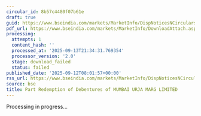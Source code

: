 ```yaml
---
circular_id: 8b57c4480f07b61e
draft: true
guid: https://www.bseindia.com/markets/MarketInfo/DispNoticesNCirculars.aspx?Noticeid={C6112EF2-A7D2-4422-9F06-D0CED825EAC5}&noticeno=20250912-34&dt=09/12/2025&icount=34&totcount=103&flag=0
pdf_url: https://www.bseindia.com/markets/MarketInfo/DownloadAttach.aspx?id=20250912-34&attachedId=
processing:
  attempts: 1
  content_hash: ''
  processed_at: '2025-09-13T21:34:31.769354'
  processor_version: '2.0'
  stage: download_failed
  status: failed
published_date: '2025-09-12T08:01:57+00:00'
rss_url: https://www.bseindia.com/markets/MarketInfo/DispNoticesNCirculars.aspx?Noticeid={C6112EF2-A7D2-4422-9F06-D0CED825EAC5}&noticeno=20250912-34&dt=09/12/2025&icount=34&totcount=103&flag=0
source: bse
title: Part Redemption of Debentures of MUMBAI URJA MARG LIMITED
---
```


Processing in progress...